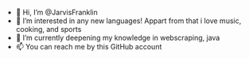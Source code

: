 - 👋 Hi, I’m @JarvisFranklin
- 👀 I’m interested in any new languages! Appart from that i love music, cooking, and sports
- 🌱 I’m currently deepening my knowledge in webscraping, java
- 📫 You can reach me by this GitHub account

<!---
JarvisFranklin/JarvisFranklin is a ✨ special ✨ repository because its `README.md` (this file) appears on your GitHub profile.
You can click the Preview link to take a look at your changes.
--->
